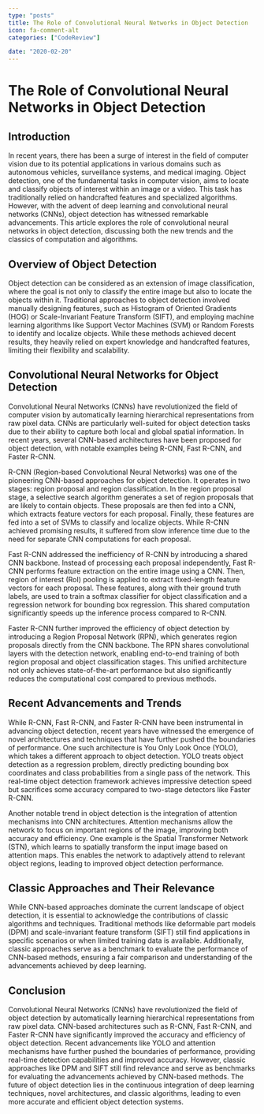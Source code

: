 ```yaml
---
type: "posts"
title: The Role of Convolutional Neural Networks in Object Detection
icon: fa-comment-alt
categories: ["CodeReview"]

date: "2020-02-20"
---
```




# The Role of Convolutional Neural Networks in Object Detection

## Introduction

In recent years, there has been a surge of interest in the field of computer vision due to its potential applications in various domains such as autonomous vehicles, surveillance systems, and medical imaging. Object detection, one of the fundamental tasks in computer vision, aims to locate and classify objects of interest within an image or a video. This task has traditionally relied on handcrafted features and specialized algorithms. However, with the advent of deep learning and convolutional neural networks (CNNs), object detection has witnessed remarkable advancements. This article explores the role of convolutional neural networks in object detection, discussing both the new trends and the classics of computation and algorithms.

## Overview of Object Detection

Object detection can be considered as an extension of image classification, where the goal is not only to classify the entire image but also to locate the objects within it. Traditional approaches to object detection involved manually designing features, such as Histogram of Oriented Gradients (HOG) or Scale-Invariant Feature Transform (SIFT), and employing machine learning algorithms like Support Vector Machines (SVM) or Random Forests to identify and localize objects. While these methods achieved decent results, they heavily relied on expert knowledge and handcrafted features, limiting their flexibility and scalability.

## Convolutional Neural Networks for Object Detection

Convolutional Neural Networks (CNNs) have revolutionized the field of computer vision by automatically learning hierarchical representations from raw pixel data. CNNs are particularly well-suited for object detection tasks due to their ability to capture both local and global spatial information. In recent years, several CNN-based architectures have been proposed for object detection, with notable examples being R-CNN, Fast R-CNN, and Faster R-CNN.

R-CNN (Region-based Convolutional Neural Networks) was one of the pioneering CNN-based approaches for object detection. It operates in two stages: region proposal and region classification. In the region proposal stage, a selective search algorithm generates a set of region proposals that are likely to contain objects. These proposals are then fed into a CNN, which extracts feature vectors for each proposal. Finally, these features are fed into a set of SVMs to classify and localize objects. While R-CNN achieved promising results, it suffered from slow inference time due to the need for separate CNN computations for each proposal.

Fast R-CNN addressed the inefficiency of R-CNN by introducing a shared CNN backbone. Instead of processing each proposal independently, Fast R-CNN performs feature extraction on the entire image using a CNN. Then, region of interest (RoI) pooling is applied to extract fixed-length feature vectors for each proposal. These features, along with their ground truth labels, are used to train a softmax classifier for object classification and a regression network for bounding box regression. This shared computation significantly speeds up the inference process compared to R-CNN.

Faster R-CNN further improved the efficiency of object detection by introducing a Region Proposal Network (RPN), which generates region proposals directly from the CNN backbone. The RPN shares convolutional layers with the detection network, enabling end-to-end training of both region proposal and object classification stages. This unified architecture not only achieves state-of-the-art performance but also significantly reduces the computational cost compared to previous methods.

## Recent Advancements and Trends

While R-CNN, Fast R-CNN, and Faster R-CNN have been instrumental in advancing object detection, recent years have witnessed the emergence of novel architectures and techniques that have further pushed the boundaries of performance. One such architecture is You Only Look Once (YOLO), which takes a different approach to object detection. YOLO treats object detection as a regression problem, directly predicting bounding box coordinates and class probabilities from a single pass of the network. This real-time object detection framework achieves impressive detection speed but sacrifices some accuracy compared to two-stage detectors like Faster R-CNN.

Another notable trend in object detection is the integration of attention mechanisms into CNN architectures. Attention mechanisms allow the network to focus on important regions of the image, improving both accuracy and efficiency. One example is the Spatial Transformer Network (STN), which learns to spatially transform the input image based on attention maps. This enables the network to adaptively attend to relevant object regions, leading to improved object detection performance.

## Classic Approaches and Their Relevance

While CNN-based approaches dominate the current landscape of object detection, it is essential to acknowledge the contributions of classic algorithms and techniques. Traditional methods like deformable part models (DPM) and scale-invariant feature transform (SIFT) still find applications in specific scenarios or when limited training data is available. Additionally, classic approaches serve as a benchmark to evaluate the performance of CNN-based methods, ensuring a fair comparison and understanding of the advancements achieved by deep learning.

## Conclusion

Convolutional Neural Networks (CNNs) have revolutionized the field of object detection by automatically learning hierarchical representations from raw pixel data. CNN-based architectures such as R-CNN, Fast R-CNN, and Faster R-CNN have significantly improved the accuracy and efficiency of object detection. Recent advancements like YOLO and attention mechanisms have further pushed the boundaries of performance, providing real-time detection capabilities and improved accuracy. However, classic approaches like DPM and SIFT still find relevance and serve as benchmarks for evaluating the advancements achieved by CNN-based methods. The future of object detection lies in the continuous integration of deep learning techniques, novel architectures, and classic algorithms, leading to even more accurate and efficient object detection systems.